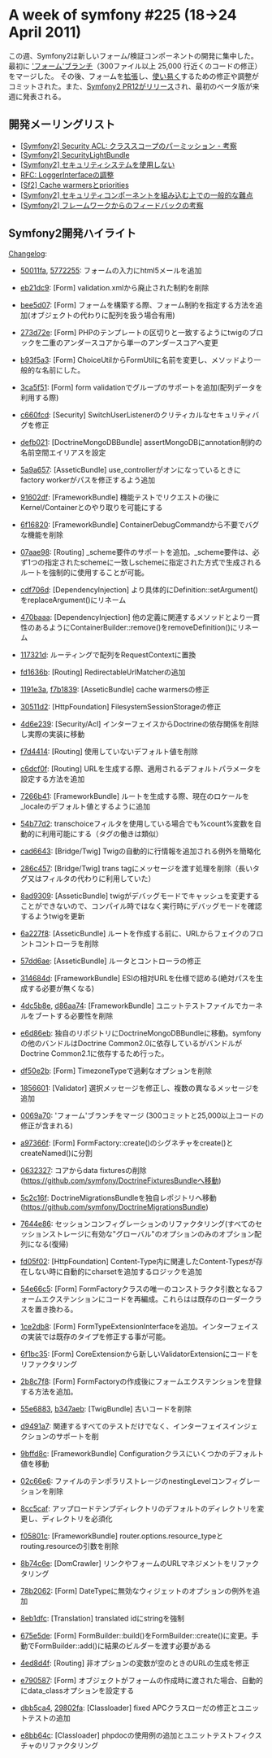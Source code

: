 A week of symfony #225 (18->24 April 2011)
==========================================

この週、Symfony2は新しいフォーム/検証コンポーネントの開発に集中した。最初に ['フォーム'ブランチ](https://github.com/symfony/symfony/commit/0069a70e42c74205a888aa7b5f1743700b24a51f)（300ファイル以上 25,000 行近くのコードの修正）をマージした。 その後、フォームを[拡張](https://github.com/symfony/symfony/pull/623)し、[使い易く](https://github.com/symfony/symfony/commit/e790587dc22cd52cd0648ad249a54a2ec8f9477d)するための修正や調整がコミットされた。また、[Symfony2 PR12がリリース](http://symfony.com/blog/symfony2-pr12-released)され、最初のベータ版が来週に発表される。

 
開発メーリングリスト
------------------------

  * [[Symfony2] Security ACL: クラススコープのパーミッション - 考察](https://groups.google.com/forum/#!topic/symfony-devs/UR8PmwCAr40)
  * [[Symfony2] SecurityLightBundle](https://groups.google.com/forum/#!topic/symfony-devs/rpGPenSRSCI)
  * [[Symfony2] セキュリティシステムを使用しない](https://groups.google.com/forum/#!topic/symfony-devs/-Mrzh7uvpYc)
  * [RFC: LoggerInterfaceの調整](https://groups.google.com/forum/#!topic/symfony-devs/PAgd80jKn3s)
  * [[Sf2] Cache warmersとpriorities](https://groups.google.com/forum/#!topic/symfony-devs/PI_jrWHzJfk)
  * [[Symfony2] セキュリティコンポーネントを組み込む上での一般的な難点](https://groups.google.com/forum/#!topic/symfony-devs/TIX9Ynl-ZMA)
  * [[Symfony2] フレームワークからのフィードバックの考察](https://groups.google.com/forum/#!topic/symfony-devs/8eEsQZ9kyeY)


Symfony2開発ハイライト
-------------------------------

[Changelog](http://github.com/symfony/symfony/commits/master):

  * [50011fa](http://github.com/symfony/symfony/commit/50011fa344cc399b681b28f0bfc863e8635d34dc "50011fa344cc399b681b28f0bfc863e8635d34dc commit on github"), [5772255](http://github.com/symfony/symfony/commit/57722550de71775b604d25b7e7e5cd48f20ce643 "57722550de71775b604d25b7e7e5cd48f20ce643 commit on github"): フォームの入力にhtml5メールを追加
  * [eb21dc9](http://github.com/symfony/symfony/commit/eb21dc9fea908004dc431734f8ed54d22e36469c "eb21dc9fea908004dc431734f8ed54d22e36469c commit on github"): [Form] validation.xmlから廃止された制約を削除
  * [bee5d07](http://github.com/symfony/symfony/commit/bee5d07d86438d17bb3bab7c5815b57bfbae3aad "bee5d07d86438d17bb3bab7c5815b57bfbae3aad commit on github"): [Form] フォームを構築する際、フォーム制約を指定する方法を追加(オブジェクトの代わりに配列を扱う場合有用)
  * [273d72e](http://github.com/symfony/symfony/commit/273d72ef757d6acd789769bc3df89ccacbf17d8c "273d72ef757d6acd789769bc3df89ccacbf17d8c commit on github"): [Form] PHPのテンプレートの区切りと一致するようにtwigのブロックを二重のアンダースコアから単一のアンダースコアへ変更
  * [b93f5a3](http://github.com/symfony/symfony/commit/b93f5a372ad75508a59e378f60eb331511356660 "b93f5a372ad75508a59e378f60eb331511356660 commit on github"): [Form] ChoiceUtilからFormUtilに名前を変更し、メソッドより一般的な名前にした。

  * [3ca5f51](http://github.com/symfony/symfony/commit/3ca5f513a40bad805ed3e8c05c135489460e8a49 "3ca5f513a40bad805ed3e8c05c135489460e8a49 commit on github"): [Form] form validationでグループのサポートを追加(配列データを利用する際)
  * [c660fcd](http://github.com/symfony/symfony/commit/c660fcd2f2310649eabe94a14d28ce14a1a8b760 "c660fcd2f2310649eabe94a14d28ce14a1a8b760 commit on github"): [Security] SwitchUserListenerのクリティカルなセキュリティバグを修正
  * [defb021](http://github.com/symfony/symfony/commit/defb0218fb1c1ff59b35ac7bbb1d92a84a67fe1a "defb0218fb1c1ff59b35ac7bbb1d92a84a67fe1a commit on github"): [DoctrineMongoDBBundle] assertMongoDBにannotation制約の名前空間エイリアスを設定
  * [5a9a657](http://github.com/symfony/symfony/commit/5a9a65701bed2dbb5924415571b8125c14ddfac8 "5a9a65701bed2dbb5924415571b8125c14ddfac8 commit on github"): [AsseticBundle] use_controllerがオンになっているときにfactory workerがパスを修正するよう追加
  * [91602df](http://github.com/symfony/symfony/commit/91602dfef4051c400b12cf8f13f403c9e10d61f6 "91602dfef4051c400b12cf8f13f403c9e10d61f6 commit on github"): [FrameworkBundle] 機能テストでリクエストの後にKernel/Containerとのやり取りを可能にする
  * [6f16820](http://github.com/symfony/symfony/commit/6f16820328f843b10a35ee04d239e4a7fc2c570f "6f16820328f843b10a35ee04d239e4a7fc2c570f commit on github"): [FrameworkBundle] ContainerDebugCommandから不要でバグな機能を削除
  * [07aae98](http://github.com/symfony/symfony/commit/07aae9849536cb5fdd0d901aa7eb113b5a8c054e "07aae9849536cb5fdd0d901aa7eb113b5a8c054e commit on github"): [Routing] _scheme要件のサポートを追加。_scheme要件は、必ず1つの指定されたschemeに一致しschemeに指定された方式で生成されるルートを強制的に使用することが可能。
  * [cdf706d](http://github.com/symfony/symfony/commit/cdf706d357b8f74acae5e7a29b4982010a854bf9 "cdf706d357b8f74acae5e7a29b4982010a854bf9 commit on github"): [DependencyInjection] より具体的にDefinition::setArgument()をreplaceArgument()にリネーム
  * [470baaa](http://github.com/symfony/symfony/commit/470baaab9f9082c1339a23bf014408040331ea67 "470baaab9f9082c1339a23bf014408040331ea67 commit on github"): [DependencyInjection] 他の定義に関連するメソッドとより一貫性のあるようにContainerBuilder::remove()をremoveDefinition()にリネーム
  * [117321d](http://github.com/symfony/symfony/commit/117321d3c651a0563ed92871be5a732a1a0c4b79 "117321d3c651a0563ed92871be5a732a1a0c4b79 commit on github"): ルーティングで配列をRequestContextに置換
  * [fd1636b](http://github.com/symfony/symfony/commit/fd1636b324b245bd632b67c263a5810672663349 "fd1636b324b245bd632b67c263a5810672663349 commit on github"): [Routing] RedirectableUrlMatcherの追加
  * [1191e3a](http://github.com/symfony/symfony/commit/1191e3aa666662027a1df66381061ff70149c766 "1191e3aa666662027a1df66381061ff70149c766 commit on github"), [f7b1839](http://github.com/symfony/symfony/commit/f7b1839296820c1a7868b3736d8ec318b13118f6 "f7b1839296820c1a7868b3736d8ec318b13118f6 commit on github"): [AsseticBundle] cache warmersの修正
  * [30511d2](http://github.com/symfony/symfony/commit/30511d29658b994c15622a969fe50d9982588c4d "30511d29658b994c15622a969fe50d9982588c4d commit on github"): [HttpFoundation] FilesystemSessionStorageの修正
  * [4d6e239](http://github.com/symfony/symfony/commit/4d6e239f106146a8db6e47795fe8f81e933995ad "4d6e239f106146a8db6e47795fe8f81e933995ad commit on github"): [Security/Acl] インターフェイスからDoctrineの依存関係を削除し実際の実装に移動
  * [f7d4414](http://github.com/symfony/symfony/commit/f7d44148df19d1564f5ce326e080cca33d805e63 "f7d44148df19d1564f5ce326e080cca33d805e63 commit on github"): [Routing] 使用していないデフォルト値を削除
  * [c6dcf0f](http://github.com/symfony/symfony/commit/c6dcf0f8f327adaa5a38033f6b091cf94f47c186 "c6dcf0f8f327adaa5a38033f6b091cf94f47c186 commit on github"): [Routing] URLを生成する際、適用されるデフォルトパラメータを設定する方法を追加
  * [7266b41](http://github.com/symfony/symfony/commit/7266b41aded2db6a88f980431752f25688cb204b "7266b41aded2db6a88f980431752f25688cb204b commit on github"): [FrameworkBundle] ルートを生成する際、現在のロケールを_localeのデフォルト値とするように追加
  * [54b77d2](http://github.com/symfony/symfony/commit/54b77d24dd7e0119d2a2654407db6fa991a5ab9c "54b77d24dd7e0119d2a2654407db6fa991a5ab9c commit on github"): transchoiceフィルタを使用している場合でも%count%変数を自動的に利用可能にする（タグの働きは類似）
  * [cad6643](http://github.com/symfony/symfony/commit/cad6643e776193e5a888b6fbd965aa8058e58bff "cad6643e776193e5a888b6fbd965aa8058e58bff commit on github"): [Bridge/Twig] Twigの自動的に行情報を追加される例外を簡略化
  * [286c457](http://github.com/symfony/symfony/commit/286c45733e47d20d0b40e8454492a5fb66d80875 "286c45733e47d20d0b40e8454492a5fb66d80875 commit on github"): [Bridge/Twig] trans tagにメッセージを渡す処理を削除（長いタグ又はフィルタの代わりに利用していた）
  * [8ad9309](http://github.com/symfony/symfony/commit/8ad93095d489a14969304d9bd30cf2d5337a2198 "8ad93095d489a14969304d9bd30cf2d5337a2198 commit on github"): [AsseticBundle] twigがデバッグモードでキャッシュを変更することができないので、コンパイル時ではなく実行時にデバッグモードを確認するようtwigを更新
  * [6a227f8](http://github.com/symfony/symfony/commit/6a227f858a2a3687459dcda899409150eec24512 "6a227f858a2a3687459dcda899409150eec24512 commit on github"): [AsseticBundle] ルートを作成する前に、URLからフェイクのフロントコントローラを削除
  * [57dd6ae](http://github.com/symfony/symfony/commit/57dd6aef865f82c0b627d2826aeb97b913256381 "57dd6aef865f82c0b627d2826aeb97b913256381 commit on github"): [AsseticBundle] ルータとコントローラの修正
  * [314684d](http://github.com/symfony/symfony/commit/314684df24c81ed2c098d0e48ac214c121311d1b "314684df24c81ed2c098d0e48ac214c121311d1b commit on github"): [FrameworkBundle] ESIの相対URLを仕様で認める(絶対パスを生成する必要が無くなる)
  * [4dc5b8e](http://github.com/symfony/symfony/commit/4dc5b8ec78b7407210a6c9008a59d16975192519 "4dc5b8ec78b7407210a6c9008a59d16975192519 commit on github"), [d86aa74](http://github.com/symfony/symfony/commit/d86aa74e3d68b8e5cf808bedcbf241fe0413649a "d86aa74e3d68b8e5cf808bedcbf241fe0413649a commit on github"): [FrameworkBundle] ユニットテストファイルでカーネルをブートする必要性を削除
  * [e6d86eb](http://github.com/symfony/symfony/commit/e6d86eb9f7b116ab9e926feb3d080402cafef00f "e6d86eb9f7b116ab9e926feb3d080402cafef00f commit on github"): 独自のリポジトリにDoctrineMongoDBBundleに移動。symfonyの他のバンドルはDoctrine Common2.0に依存しているがバンドルがDoctrine Common2.1に依存するため行った。
  * [df50e2b](http://github.com/symfony/symfony/commit/df50e2b161e84f9e2489b33cd5e44214ec742f21 "df50e2b161e84f9e2489b33cd5e44214ec742f21 commit on github"): [Form] TimezoneTypeで過剰なオプションを削除
  * [1856601](http://github.com/symfony/symfony/commit/18566015242b0ee9d4db85f577d0f35ce5b60e1f "18566015242b0ee9d4db85f577d0f35ce5b60e1f commit on github"): [Validator] 選択メッセージを修正し、複数の異なるメッセージを追加
  * [0069a70](http://github.com/symfony/symfony/commit/0069a70e42c74205a888aa7b5f1743700b24a51f "0069a70e42c74205a888aa7b5f1743700b24a51f commit on github"): 'フォーム'ブランチをマージ (300コミットと25,000以上コードの修正が含まれる)
  * [a97366f](http://github.com/symfony/symfony/commit/a97366fbcb75d96bc53916732580c4b88784cad2 "a97366fbcb75d96bc53916732580c4b88784cad2 commit on github"): [Form] FormFactory::create()のシグネチャをcreate()とcreateNamed()に分割
  * [0632327](http://github.com/symfony/symfony/commit/0632327b7781b54c02ab867431c786ed90389dfb "0632327b7781b54c02ab867431c786ed90389dfb commit on github"): コアからdata fixturesの削除(https://github.com/symfony/DoctrineFixturesBundleへ移動)
  * [5c2c16f](http://github.com/symfony/symfony/commit/5c2c16f57e56c3d001d2b219889582f33ac2d391 "5c2c16f57e56c3d001d2b219889582f33ac2d391 commit on github"): DoctrineMigrationsBundleを独自レポジトリへ移動(https://github.com/symfony/DoctrineMigrationsBundle)
  * [7644e86](http://github.com/symfony/symfony/commit/7644e86683464805305b338404ee2f4d90cda286 "7644e86683464805305b338404ee2f4d90cda286 commit on github"): セッションコンフィグレーションのリファクタリング(すべてのセッションストレージに有効な"グローバル"のオプションのみのオプション配列になる(復帰)
  * [fd05f02](http://github.com/symfony/symfony/commit/fd05f02b234aa47625246336d31d0d48bb0026e8 "fd05f02b234aa47625246336d31d0d48bb0026e8 commit on github"): [HttpFoundation] Content-Type内に関連したContent-Typesが存在しない時に自動的にcharsetを追加するロジックを追加
  * [54e66c5](http://github.com/symfony/symfony/commit/54e66c518ff9c2705b3a04200bd12cfc8d207a62 "54e66c518ff9c2705b3a04200bd12cfc8d207a62 commit on github"): [Form] FormFactoryクラスの唯一のコンストラクタ引数となるフォームエクステンションにコードを再編成。これらはは既存のローダークラスを置き換わる。
  * [1ce2db8](http://github.com/symfony/symfony/commit/1ce2db87e2e50f0269870c6bdf1c2d13729a9ab3 "1ce2db87e2e50f0269870c6bdf1c2d13729a9ab3 commit on github"): [Form] FormTypeExtensionInterfaceを追加。インターフェイスの実装では既存のタイプを修正する事が可能。
  * [6f1bc35](http://github.com/symfony/symfony/commit/6f1bc356a84208a5897e18719fd1287e68add868 "6f1bc356a84208a5897e18719fd1287e68add868 commit on github"): [Form] CoreExtensionから新しいValidatorExtensionにコードをリファクタリング
  * [2b8c7f8](http://github.com/symfony/symfony/commit/2b8c7f84b502007e2d4c8b1e62254492f88badcd "2b8c7f84b502007e2d4c8b1e62254492f88badcd commit on github"): [Form] FormFactoryの作成後にフォームエクステンションを登録する方法を追加。
  * [55e6883](http://github.com/symfony/symfony/commit/55e6883a88267f89ce8cfd253d3602bfa66f5724 "55e6883a88267f89ce8cfd253d3602bfa66f5724 commit on github"), [b347aeb](http://github.com/symfony/symfony/commit/b347aebee89af83b375e3b627b85af40c112edef "b347aebee89af83b375e3b627b85af40c112edef commit on github"): [TwigBundle] 古いコードを削除
  * [d9491a7](http://github.com/symfony/symfony/commit/d9491a743e46ed3e4cb04e6b680c3506a6791bcd "d9491a743e46ed3e4cb04e6b680c3506a6791bcd commit on github"): 関連するすべてのテストだけでなく、インターフェイスインジェクションのサポートを削
  * [9bffd8c](http://github.com/symfony/symfony/commit/9bffd8c2dbd8717a6ec1f7f18f74eea075978fb5 "9bffd8c2dbd8717a6ec1f7f18f74eea075978fb5 commit on github"): [FrameworkBundle] Configurationクラスにいくつかのデフォルト値を移動
  * [02c66e6](http://github.com/symfony/symfony/commit/02c66e658cb8aef8cb1a2361a288112b58ee34f7 "02c66e658cb8aef8cb1a2361a288112b58ee34f7 commit on github"): ファイルのテンポラリストレージのnestingLevelコンフィグレーションを削除
  * [8cc5caf](http://github.com/symfony/symfony/commit/8cc5caf1f3ca463af4bf23bad303ebfff0a5b112 "8cc5caf1f3ca463af4bf23bad303ebfff0a5b112 commit on github"): アップロードテンプディレクトリのデフォルトのディレクトリを変更し、ディレクトリを必須化
  * [f05801c](http://github.com/symfony/symfony/commit/f05801cace025986c90dc7a3b8289b9152ac9c1a "f05801cace025986c90dc7a3b8289b9152ac9c1a commit on github"): [FrameworkBundle] router.options.resource_typeとrouting.resourceの引数を削除
  * [8b74c6e](http://github.com/symfony/symfony/commit/8b74c6eb9c107d2a33e1ffacba583ca68d9ee020 "8b74c6eb9c107d2a33e1ffacba583ca68d9ee020 commit on github"): [DomCrawler] リンクやフォームのURLマネジメントをリファクタリング
  * [78b2062](http://github.com/symfony/symfony/commit/78b2062c5e81ece3afcadeeb4ee6c5ee6a9bad3d "78b2062c5e81ece3afcadeeb4ee6c5ee6a9bad3d commit on github"): [Form] DateTypeに無効なウィジェットのオプションの例外を追加
  * [8eb1dfc](http://github.com/symfony/symfony/commit/8eb1dfc6a06ec82f98661aba5016c18e90264f34 "8eb1dfc6a06ec82f98661aba5016c18e90264f34 commit on github"): [Translation] translated idにstringを強制
  * [675e5de](http://github.com/symfony/symfony/commit/675e5ded9ebd8684bd1ff6fba1df835892da7f88 "675e5ded9ebd8684bd1ff6fba1df835892da7f88 commit on github"): [Form] FormBuilder::build()をFormBuilder::create()に変更。手動でFormBuilder::add()に結果のビルダーを渡す必要がある
  * [4ed8d4f](http://github.com/symfony/symfony/commit/4ed8d4f6b5699ffe564205ce4c9cb1785bf8e12c "4ed8d4f6b5699ffe564205ce4c9cb1785bf8e12c commit on github"): [Routing] 非オプションの変数が空のときのURLの生成を修正
  * [e790587](http://github.com/symfony/symfony/commit/e790587dc22cd52cd0648ad249a54a2ec8f9477d "e790587dc22cd52cd0648ad249a54a2ec8f9477d commit on github"): [Form] オブジェクトがフォームの作成時に渡された場合、自動的にdata_classオプションを設定する
  * [dbb5ca4](http://github.com/symfony/symfony/commit/dbb5ca459dc0a191c488aab234c7bd74a3723cd5 "dbb5ca459dc0a191c488aab234c7bd74a3723cd5 commit on github"), [29802fa](http://github.com/symfony/symfony/commit/29802faef42526b467ee3d618fb706bc2d4646dd "29802faef42526b467ee3d618fb706bc2d4646dd commit on github"): [Classloader] fixed APCクラスローだの修正とユニットテストの追加
  * [e8bb64c](http://github.com/symfony/symfony/commit/e8bb64c17c9ef0a9c6a3d65a5aeb05be2ddf5642 "e8bb64c17c9ef0a9c6a3d65a5aeb05be2ddf5642 commit on github"): [Classloader] phpdocの使用例の追加とユニットテストフィクスチャのリファクタリング


